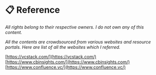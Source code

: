 # 📋 Reference

_All rights belong to their respective owners. I do not own any of this content._

_All the contents are crowdsourced from various websites and resource portals. Here are list of all the websites which I referred._  
  
[https://vcstack.com/](https://vcstack.com/)  
[https://www.cbinsights.com/](https://www.cbinsights.com/)  
[https://www.confluence.vc/](https://www.confluence.vc/)

